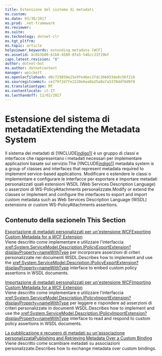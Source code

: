 ```yaml
---
title: Estensione del sistema di metadati
ms.custom: 
ms.date: 03/30/2017
ms.prod: .net-framework
ms.reviewer: 
ms.suite: 
ms.technology: dotnet-clr
ms.tgt_pltfrm: 
ms.topic: article
helpviewer_keywords: extending metadata [WCF]
ms.assetid: 8c6b3b00-61b8-4589-8fa5-546cc33719bf
caps.latest.revision: "8"
author: dotnet-bot
ms.author: dotnetcontent
manager: wpickett
ms.openlocfilehash: d0c729850e25e9fe4bec37dc366053de8c56f210
ms.sourcegitcommit: ce279f2d7fe2220e6ea0a25a8a7a5370ddf8d9f0
ms.translationtype: MT
ms.contentlocale: it-IT
ms.lasthandoff: 12/02/2017
---
```

# <a name="extending-the-metadata-system"></a><span data-ttu-id="d9774-102">Estensione del sistema di metadati</span><span class="sxs-lookup"><span data-stu-id="d9774-102">Extending the Metadata System</span></span>
<span data-ttu-id="d9774-103">Il sistema dei metadati di [!INCLUDE[indigo1](../../../../includes/indigo1-md.md)] è un gruppo di classi e interfacce che rappresentano i metadati necessari per implementare applicazioni basate sul servizio.</span><span class="sxs-lookup"><span data-stu-id="d9774-103">The [!INCLUDE[indigo1](../../../../includes/indigo1-md.md)] metadata system is a group of classes and interfaces that represent metadata required to implement service-based applications.</span></span> <span data-ttu-id="d9774-104">Modificare o estendere le classi o implementare e configurare le interfacce per esportare e importare metadati personalizzati quali estensioni WSDL (Web Services Description Language) o asserzioni di WS-PolicyAttachments personalizzate.</span><span class="sxs-lookup"><span data-stu-id="d9774-104">Modify or extend the classes or implement and configure the interfaces to export and import custom metadata such as Web Services Description Language (WSDL) extensions or custom WS-PolicyAttachments assertions.</span></span>  
  
## <a name="in-this-section"></a><span data-ttu-id="d9774-105">Contenuto della sezione</span><span class="sxs-lookup"><span data-stu-id="d9774-105">In This Section</span></span>  
 [<span data-ttu-id="d9774-106">Esportazione di metadati personalizzati per un'estensione WCF</span><span class="sxs-lookup"><span data-stu-id="d9774-106">Exporting Custom Metadata for a WCF Extension</span></span>](../../../../docs/framework/wcf/extending/exporting-custom-metadata-for-a-wcf-extension.md)  
 <span data-ttu-id="d9774-107">Viene descritto come implementare e utilizzare l'interfaccia <xref:System.ServiceModel.Description.IPolicyExportExtension?displayProperty=nameWithType> per incorporare asserzioni di criteri personalizzate nei documenti WSDL.</span><span class="sxs-lookup"><span data-stu-id="d9774-107">Describes how to implement and use the <xref:System.ServiceModel.Description.IPolicyExportExtension?displayProperty=nameWithType> interface to embed custom policy assertions in WSDL documents.</span></span>  
  
 [<span data-ttu-id="d9774-108">Importazione di metadati personalizzati per un'estensione WCF</span><span class="sxs-lookup"><span data-stu-id="d9774-108">Importing Custom Metadata for a WCF Extension</span></span>](../../../../docs/framework/wcf/extending/importing-custom-metadata-for-a-wcf-extension.md)  
 <span data-ttu-id="d9774-109">Viene descritto come implementare e utilizzare l'interfaccia <xref:System.ServiceModel.Description.IPolicyImportExtension?displayProperty=nameWithType> per leggere e rispondere ad asserzioni di criteri personalizzate in documenti WSDL.</span><span class="sxs-lookup"><span data-stu-id="d9774-109">Describes how to implement and use the <xref:System.ServiceModel.Description.IPolicyImportExtension?displayProperty=nameWithType> interface to read and respond to custom policy assertions in WSDL documents.</span></span>  
  
 [<span data-ttu-id="d9774-110">La pubblicazione e recupero di metadati su un'associazione personalizzata</span><span class="sxs-lookup"><span data-stu-id="d9774-110">Publishing and Retrieving Metadata Over a Custom Binding</span></span>](../../../../docs/framework/wcf/extending/publishing-and-retrieving-metadata-over-a-custom-binding.md)  
 <span data-ttu-id="d9774-111">Viene descritto come scambiare metadati su associazioni personalizzate.</span><span class="sxs-lookup"><span data-stu-id="d9774-111">Describes how to exchange metadata over custom bindings.</span></span>

